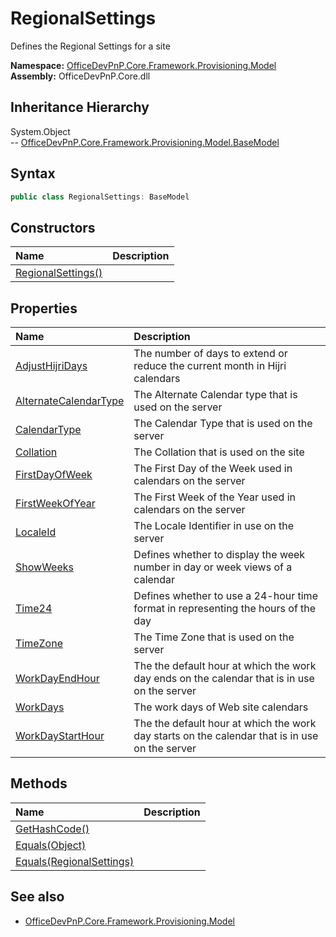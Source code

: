 # RegionalSettings
Defines the Regional Settings for a site  

**Namespace:** [OfficeDevPnP.Core.Framework.Provisioning.Model](OfficeDevPnP.Core.Framework.Provisioning.Model.md)  
**Assembly:** OfficeDevPnP.Core.dll  
## Inheritance Hierarchy
System.Object  
-- [OfficeDevPnP.Core.Framework.Provisioning.Model.BaseModel](OfficeDevPnP.Core.Framework.Provisioning.Model.BaseModel.md)
## Syntax
```C#
public class RegionalSettings: BaseModel
```
## Constructors
|**Name**|**Description**|
|:-----|:-----|
| [RegionalSettings()](OfficeDevPnP.Core.Framework.Provisioning.Model.RegionalSettings.ctor1.md) | 
## Properties
|**Name**|**Description**|
|:-----|:-----|
| [AdjustHijriDays](OfficeDevPnP.Core.Framework.Provisioning.Model.RegionalSettings.AdjustHijriDays.md) | The number of days to extend or reduce the current month in Hijri calendars
| [AlternateCalendarType](OfficeDevPnP.Core.Framework.Provisioning.Model.RegionalSettings.AlternateCalendarType.md) | The Alternate Calendar type that is used on the server
| [CalendarType](OfficeDevPnP.Core.Framework.Provisioning.Model.RegionalSettings.CalendarType.md) | The Calendar Type that is used on the server
| [Collation](OfficeDevPnP.Core.Framework.Provisioning.Model.RegionalSettings.Collation.md) | The Collation that is used on the site
| [FirstDayOfWeek](OfficeDevPnP.Core.Framework.Provisioning.Model.RegionalSettings.FirstDayOfWeek.md) | The First Day of the Week used in calendars on the server
| [FirstWeekOfYear](OfficeDevPnP.Core.Framework.Provisioning.Model.RegionalSettings.FirstWeekOfYear.md) | The First Week of the Year used in calendars on the server
| [LocaleId](OfficeDevPnP.Core.Framework.Provisioning.Model.RegionalSettings.LocaleId.md) | The Locale Identifier in use on the server
| [ShowWeeks](OfficeDevPnP.Core.Framework.Provisioning.Model.RegionalSettings.ShowWeeks.md) | Defines whether to display the week number in day or week views of a calendar
| [Time24](OfficeDevPnP.Core.Framework.Provisioning.Model.RegionalSettings.Time24.md) | Defines whether to use a 24-hour time format in representing the hours of the day
| [TimeZone](OfficeDevPnP.Core.Framework.Provisioning.Model.RegionalSettings.TimeZone.md) | The Time Zone that is used on the server
| [WorkDayEndHour](OfficeDevPnP.Core.Framework.Provisioning.Model.RegionalSettings.WorkDayEndHour.md) | The the default hour at which the work day ends on the calendar that is in use on the server
| [WorkDays](OfficeDevPnP.Core.Framework.Provisioning.Model.RegionalSettings.WorkDays.md) | The work days of Web site calendars
| [WorkDayStartHour](OfficeDevPnP.Core.Framework.Provisioning.Model.RegionalSettings.WorkDayStartHour.md) | The the default hour at which the work day starts on the calendar that is in use on the server
## Methods
|**Name**|**Description**|
|:-----|:-----|
| [GetHashCode()](OfficeDevPnP.Core.Framework.Provisioning.Model.RegionalSettings.1C6872BD.md) | 
| [Equals(Object)](OfficeDevPnP.Core.Framework.Provisioning.Model.RegionalSettings.3520DDBB.md) | 
| [Equals(RegionalSettings)](OfficeDevPnP.Core.Framework.Provisioning.Model.RegionalSettings.40755D5C.md) | 
## See also
- [OfficeDevPnP.Core.Framework.Provisioning.Model](OfficeDevPnP.Core.Framework.Provisioning.Model.md)
